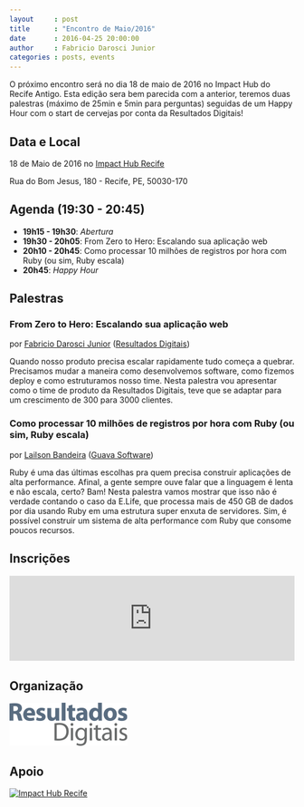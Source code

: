 ```yaml
---
layout     : post
title      : "Encontro de Maio/2016"
date       : 2016-04-25 20:00:00
author     : Fabricio Darosci Junior
categories : posts, events
---
```


O próximo encontro será no dia 18 de maio de 2016 no Impact Hub do Recife Antigo. Esta edição sera bem parecida com a anterior, teremos duas palestras (máximo de 25min e 5min para perguntas) seguidas de um Happy Hour com o start de cervejas por conta da Resultados Digitais!

## Data e Local

18 de Maio de 2016 no [Impact Hub Recife](http://www.impacthubrecife.com/)

Rua do Bom Jesus, 180 - Recife, PE, 50030-170

## Agenda (19:30 - 20:45)

- **19h15 - 19h30**: *Abertura*
- **19h30 - 20h05**: From Zero to Hero: Escalando sua aplicação web
- **20h10 - 20h45**: Como processar 10 milhões de registros por hora com Ruby (ou sim, Ruby escala)
- **20h45**: *Happy Hour*

## Palestras

### From Zero to Hero: Escalando sua aplicação web
por [Fabricio Darosci Junior](https://www.linkedin.com/in/fabriciodaroscijr) ([Resultados Digitais](http://www.resultadosdigitais.com.br/))

Quando nosso produto precisa escalar rapidamente tudo começa a quebrar. Precisamos mudar a maneira como desenvolvemos software, como fizemos deploy e como estruturamos nosso time. Nesta palestra vou apresentar como o time de produto da Resultados Digitais, teve que se adaptar para um crescimento de 300 para 3000 clientes.

### Como processar 10 milhões de registros por hora com Ruby (ou sim, Ruby escala)
por [Lailson Bandeira](https://br.linkedin.com/in/lailsonbm) ([Guava Software](http://guava.com.br))

Ruby é uma das últimas escolhas pra quem precisa construir aplicações de alta performance. Afinal, a gente sempre ouve falar que a linguagem é lenta e não escala, certo? Bam! Nesta palestra vamos mostrar que isso não é verdade contando o caso da E.Life, que processa mais de 450 GB de dados por dia usando Ruby em uma estrutura super enxuta de servidores. Sim, é possível construir um sistema de alta performance com Ruby que consome poucos recursos.

## Inscrições

<iframe src="http://www.eventick.com.br/frevo-on-rails-maio-2016/embedded" frameborder="0" height="150px" width="100%" vspace="0" hspace="0" marginheight="5" marginwidth="5" scrolling="auto" allowtransparency="true"></iframe>


## Organização

[![Resultados Digitais](/images/resultados-digitais.png)](http://www.resultadosdigitais.com.br)

## Apoio

[![Impact Hub Recife](http://i.picresize.com/images/2016/03/29/osTvJ.png)](http://www.impacthubrecife.com)
